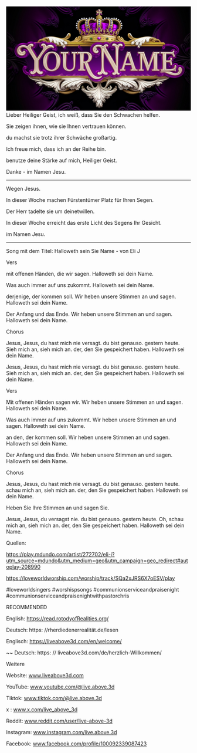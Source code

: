 ![Video cover image](../cover.jpg)
Lieber Heiliger Geist, ich weiß, dass Sie den Schwachen helfen.

Sie zeigen ihnen, wie sie Ihnen vertrauen können.

du machst sie trotz ihrer Schwäche großartig.

Ich freue mich, dass ich an der Reihe bin.

benutze deine Stärke auf mich, Heiliger Geist.

Danke - im Namen Jesu.

---

Wegen Jesus.

In dieser Woche machen Fürstentümer Platz für Ihren Segen.

Der Herr tadelte sie um deinetwillen.

In dieser Woche erreicht das erste Licht des Segens Ihr Gesicht.

im Namen Jesu.

---


Song mit dem Titel: Halloweth sein Sie Name - von Eli J

Vers

mit offenen Händen, die wir sagen.
Halloweth sei dein Name.

Was auch immer auf uns zukommt.
Halloweth sei dein Name.

derjenige, der kommen soll.
Wir heben unsere Stimmen an und sagen.
Halloweth sei dein Name.

Der Anfang und das Ende.
Wir heben unsere Stimmen an und sagen.
Halloweth sei dein Name.

Chorus

Jesus, Jesus, du hast mich nie versagt.
du bist genauso.
gestern heute.
Sieh mich an, sieh mich an.
der, den Sie gespeichert haben.
Halloweth sei dein Name.

Jesus, Jesus, du hast mich nie versagt.
du bist genauso.
gestern heute.
Sieh mich an, sieh mich an.
der, den Sie gespeichert haben.
Halloweth sei dein Name.

Vers

Mit offenen Händen sagen wir.
Wir heben unsere Stimmen an und sagen.
Halloweth sei dein Name.

Was auch immer auf uns zukommt.
Wir heben unsere Stimmen an und sagen.
Halloweth sei dein Name.

an den, der kommen soll.
Wir heben unsere Stimmen an und sagen.
Halloweth sei dein Name.

Der Anfang und das Ende.
Wir heben unsere Stimmen an und sagen.
Halloweth sei dein Name.

Chorus

Jesus, Jesus, du hast mich nie versagt.
du bist genauso.
gestern heute.
schau mich an, sieh mich an.
der, den Sie gespeichert haben.
Halloweth sei dein Name.

Heben Sie Ihre Stimmen an und sagen Sie.

Jesus, Jesus, du versagst nie.
du bist genauso.
gestern heute.
Oh, schau mich an, sieh mich an.
der, den Sie gespeichert haben.
Halloweth sei dein Name.

Quellen:

https://play.mdundo.com/artist/272702/eli-j?utm_source=mdundo&utm_medium=geo&utm_campaign=geo_redirect#autoplay-208990

https://loveworldworship.com/worship/track/SQa2xJRS6X7oESV/play

#loveworldsingers #worshispsongs #communionserviceandpraisenight #communionserviceandpraisenightwithpastorchris

RECOMMENDED

English: https://read.rotodyofRealities.org/

Deutsch: https: //rherdiedenerrealität.de/lesen

Englisch: https://liveabove3d.com/en/welcome/

~~ Deutsch: https: // liveabove3d.com/de/herzlich-Willkommen/


Weitere

Website: www.liveabove3d.com

YouTube: www.youtube.com/@live.above.3d

Tiktok: www.tiktok.com/@live.above.3d

x : www.x.com/live_above_3d

Reddit: www.reddit.com/user/live-above-3d

Instagram: www.instagram.com/live.above.3d

Facebook: www.facebook.com/profile/100092339087423